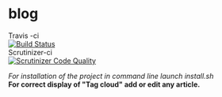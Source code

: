 blog
====

Travis -ci<br/> 
[![Build Status](https://travis-ci.org/alexgoncharcherkassy/blog.svg?branch=master)](https://travis-ci.org/alexgoncharcherkassy/blog)
<br/>
Scrutinizer-ci<br/>
[![Scrutinizer Code Quality](https://scrutinizer-ci.com/g/alexgoncharcherkassy/blog/badges/quality-score.png?b=base)](https://scrutinizer-ci.com/g/alexgoncharcherkassy/blog/?branch=base)
<br/>


<i>For installation of the project in command line launch install.sh</i><br/>
<strong>For correct display of "Tag cloud" add or edit any article.</strong>
